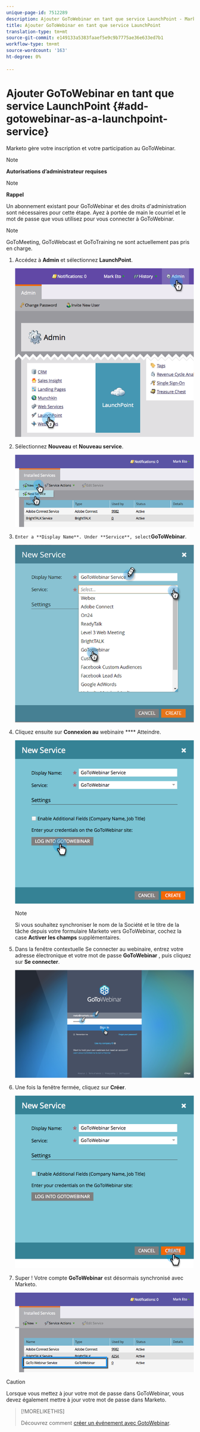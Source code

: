 ```yaml
---
unique-page-id: 7512289
description: Ajouter GoToWebinar en tant que service LaunchPoint - Marketo Docs - Documentation du produit
title: Ajouter GoToWebinar en tant que service LaunchPoint
translation-type: tm+mt
source-git-commit: e149133a5383faaef5e9c9b7775ae36e633ed7b1
workflow-type: tm+mt
source-wordcount: '163'
ht-degree: 0%

---
```



# Ajouter GoToWebinar en tant que service LaunchPoint {#add-gotowebinar-as-a-launchpoint-service}

Marketo gère votre inscription et votre participation au GoToWebinar.

>[!NOTE]
>
>**Autorisations d’administrateur requises**

>[!NOTE]
>
>**Rappel**
>
>Un abonnement existant pour GoToWebinar et des droits d&#39;administration sont nécessaires pour cette étape. Ayez à portée de main le courriel et le mot de passe que vous utilisez pour vous connecter à GoToWebinar.

>[!NOTE]
>
>GoToMeeting, GoToWebcast et GoToTraining ne sont actuellement pas pris en charge.

1. Accédez à **Admin** et sélectionnez **LaunchPoint**.

   ![](assets/image2015-4-22-15-3a33-3a47.png)

1. Sélectionnez **Nouveau** et **Nouveau service**.

   ![](assets/new-service-gotowebinar.png)

1. `Enter a **Display Name**. Under **Service**, select`**GoToWebinar**.

   ![](assets/new-service-goto-webinar1.png)

1. Cliquez ensuite sur **Connexion au** webinaire **** Atteindre.

   ![](assets/image2015-4-22-15-3a57-3a59.png)

   >[!NOTE]
   >
   >Si vous souhaitez synchroniser le nom de la Société et le titre de la tâche depuis votre formulaire Marketo vers GoToWebinar, cochez la case **Activer les champs** supplémentaires.

1. Dans la fenêtre contextuelle Se connecter au webinaire, entrez votre adresse électronique et votre mot de passe **GoToWebinar** , puis cliquez sur **Se connecter**.

   ![](assets/image2015-4-22-15-3a52-3a31.png)

1. Une fois la fenêtre fermée, cliquez sur **Créer**.

   ![](assets/image2015-4-22-15-3a57-3a43.png)

1. Super ! Votre compte **GoToWebinar** est désormais synchronisé avec Marketo.

   ![](assets/goto-webinar.png)

>[!CAUTION]
>
>Lorsque vous mettez à jour votre mot de passe dans GoToWebinar, vous devez également mettre à jour votre mot de passe dans Marketo.

>[!MORELIKETHIS]
>
>Découvrez comment [créer un événement avec GotoWebinar](../../../product-docs/demand-generation/events/create-an-event/create-an-event-with-gotowebinar.md).

